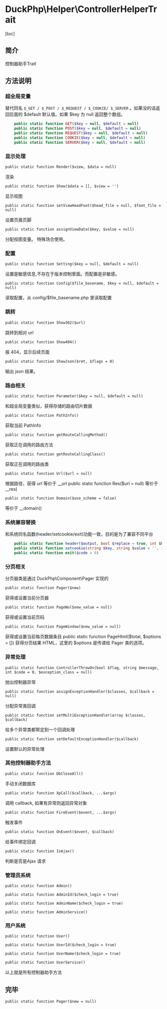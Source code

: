 # DuckPhp\Helper\ControllerHelperTrait
[toc]

## 简介

控制器助手Trait

## 方法说明

### 超全局变量
替代同名 `$_GET / $_POST / $_REQUEST / $_COOKIE/ $_SERVER` 。如果没的话返回后面的 $default 默认值。如果 $key 为 null 返回整个数组。
```php
    public static function GET($key = null, $default = null)
    public static function POST($key = null, $default = null)
    public static function REQUEST($key = null, $default = null)
    public static function COOKIE($key = null, $default = null)
    public static function SERVER($key = null, $default = null)
```

### 显示处理
    public static function Render($view, $data = null)
渲染

    public static function Show($data = [], $view = '')
显示视图

    public static function setViewHeadFoot($head_file = null, $foot_file = null)
设置页眉页脚

    public static function assignViewData($key, $value = null)
分配视图变量。 特殊场合使用。

### 配置
    public static function Setting($key = null, $default = null)
设置是敏感信息,不存在于版本控制里面。而配置是非敏感。

    public static function Config($file_basename, $key = null, $default = null)
读取配置，从 config/$file_basename.php 里读取配置


### 跳转

    public static function Show302($url)
跳转到相对 url 

    public static function Show404()
报 404，显示后续页面

    public static function ShowJson($ret, $flags = 0)
输出 json 结果。

### 路由相关

    public static function Parameter($key = null, $default = null)
和超全局变量类似，获得存储的路由切片数据

    public static function PathInfo()
获取当前 PathInfo

    public static function getRouteCallingMethod()
获取正在调用的路由方法

    public static function getRouteCallingClass()
获取正在调用的路由类

    public static function Url($url = null)
根据路径，获得 url 等价于 __url
    public static function Res($url = null)
等价于 __res(

    public static function Domain($use_scheme = false)
等价于 __domain()

### 系统兼容替换
和系统同名函数(header/setcookie/exit)功能一致，目的是为了兼容不同平台
```php
    public static function header($output, bool $replace = true, int $http_response_code = 0)
    public static function setcookie(string $key, string $value = '', int $expire = 0, string $path = '/', string $domain = '', bool $secure = false, bool $httponly = false)
    public static function exit($code = 0)
```

### 分页相关
分页器类是通过 DuckPhp\\Component\\Pager 实现的

    public static function Pager($new)
获得或设置当前分页器

    public static function PageNo($new_value = null)
获得或设置当前页码

    public static function PageWindow($new_value = null)
获得或设置当前每页数据条目
    public static function PageHtml($total, $options = [])
获得分页结果 HTML，这里的 $options 是传递给 Pager 类的选项。

### 异常处理
    public static function ControllerThrowOn(bool $flag, string $message, int $code = 0, $exception_class = null)
抛出控制器异常

    public static function assignExceptionHandler($classes, $callback = null)
分配异常类回调

    public static function setMultiExceptionHandler(array $classes, $callback)
给多个异常类都帮定到一个回调处理

    public static function setDefaultExceptionHandler($callback)
设置默认的异常处理


### 其他控制器助手方法

    public static function DbCloseAll()
手动关闭数据库

    public static function XpCall($callback, ...$args)
调用 callback, 如果有异常则返回异常对象

    public static function FireEvent($event, ...$args)
触发事件

    public static function OnEvent($event, $callback)
给事件绑定回调

    public static function IsAjax()
判断是否是Ajax 请求



### 管理员系统

    public static function Admin()
    
    public static function AdminId($check_login = true)
    
    public static function AdminName($check_login = true)
    
    public static function AdminService()


### 用户系统
    public static function User()

    public static function UserId($check_login = true)
    
    public static function UserName($check_login = true)
    
    public static function UserService()
    





以上就是所有控制器助手方法    

## 完毕
















    public static function Pager($new = null)

